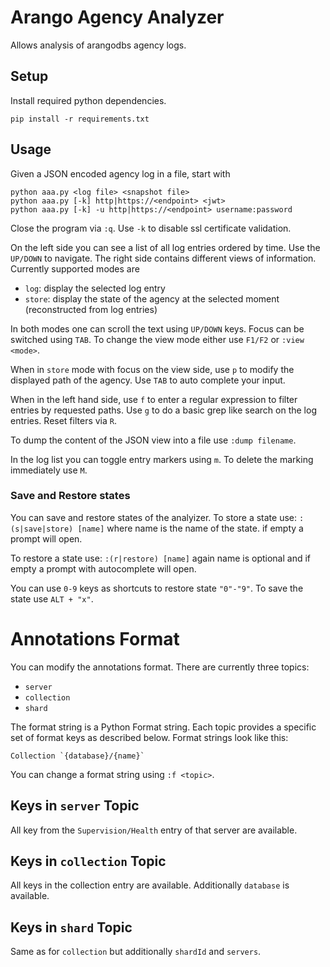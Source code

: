 # Arango Agency Analyzer

Allows analysis of arangodbs agency logs.

## Setup
Install required python dependencies. 
```
pip install -r requirements.txt
```

## Usage

Given a JSON encoded agency log in a file, start with
```
python aaa.py <log file> <snapshot file>
python aaa.py [-k] http|https://<endpoint> <jwt>
python aaa.py [-k] -u http|https://<endpoint> username:password
```
Close the program via `:q`. Use `-k` to disable ssl certificate validation.

On the left side you can see a list of all log entries ordered by time. Use the `UP/DOWN` to navigate.
The right side contains different views of information. Currently supported modes are

- `log`: display the selected log entry
- `store`: display the state of the agency at the selected moment (reconstructed from log entries)

In both modes one can scroll the text using `UP/DOWN` keys. Focus can be switched using `TAB`.
To change the view mode either use `F1/F2` or `:view <mode>`.

When in `store` mode with focus on the view side, use `p` to modify the displayed path
of the agency. Use `TAB` to auto complete your input.

When in the left hand side, use `f` to enter a regular expression to filter entries by requested paths.
Use `g` to do a basic grep like search on the log entries. Reset filters via `R`.

To dump the content of the JSON view into a file use `:dump filename`.

In the log list you can toggle entry markers using `m`. To delete the marking immediately use `M`.

### Save and Restore states

You can save and restore states of the analyizer. To store a state use:
`:(s|save|store) [name]`
where name is the name of the state. if empty a prompt will open.

To restore a state use:
`:(r|restore) [name]`
again name is optional and if empty a prompt with autocomplete will open.

You can use `0-9` keys as shortcuts to restore state `"0"-"9"`. To save the state
use `ALT + "x"`.

# Annotations Format

You can modify the annotations format. There are currently three topics:
- `server`
- `collection`
- `shard`

The format string is a Python Format string. Each topic provides a specific set
of format keys as described below. Format strings look like this:
```
Collection `{database}/{name}`
```

You can change a format string using `:f <topic>`.

## Keys in `server` Topic
All key from the `Supervision/Health` entry of that server are available.

## Keys in `collection` Topic
All keys in the collection entry are available. Additionally `database` is available.

## Keys in `shard` Topic
Same as for `collection` but additionally `shardId` and `servers`.
